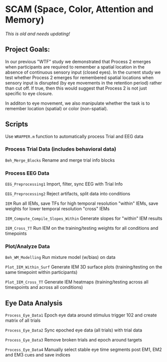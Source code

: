 # SCAM (Space, Color, Attention and Memory) 

*This is old and needs updating!*

## Project Goals: 

In our previous "WTF" study we demonstrated that Process 2 emerges when participants are required to remember a spatial location in the absence of continuous sensory input (closed eyes).
In the current study we test whether Process 2 emerges for remembered spatial locations when sensory input is disrupted (by eye movements in the retention period) rather than cut off.
If true, then this would suggest that Process 2 is not just specific to eye closure.

In additon to eye movement, we also manipulate whether the task is to remember location (spatial) or color (non-spatial).


## Scripts

Use `WRAPPER.m` function to automatically process Trial and EEG data

### Process Trial Data (includes behavioral data) 

`Beh_Merge_Blocks` Rename and merge trial info blocks


### Process EEG Data

`EEG_Preprocessing1` Import, filter, sync EEG with Trial Info
 
`EEG_Preprocessing2` Reject artifacts, split data into conditions

`IEM` Run all IEMs, save TFs for high temporal resolution "within" IEMs, save weights for lower temporal resolution "cross" IEMs
 
`IEM_Compute_Compile_Slopes_Within` Generate slopes for "within" IEM results

`IEM_Cross_TT` Run IEM on the training/testing weights for all conditions and timepoints


### Plot/Analyze Data

`Beh_WM_Modelling` Run mixture model (w/bias) on data

`Plot_IEM_Within_Surf` Generate IEM 3D surface plots (training/testing on the same timepoint within participants)

`Plot_IEM_Cross_TT` Generate IEM heatmaps (training/testing across all timespoints and across all conditions)


## Eye Data Analysis

`Process_Eye_Data1` Epoch eye data around stimulus trigger 102 and create matrix of all trials

`Process_Eye_Data2` Sync epoched eye data (all trials) with trial data

`Process_Eye_Data3` Remove broken trials and epoch around targets

`Process_Eye_Data4` Manually select stable eye time segments post EM1, EM2 and EM3 cues and save indices

 


